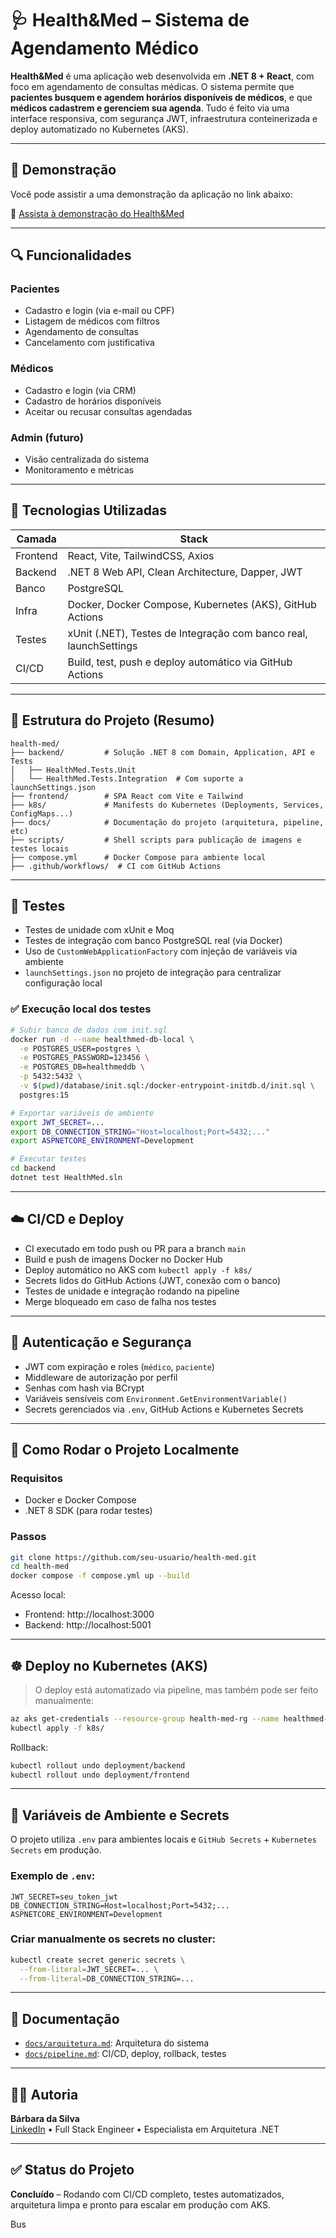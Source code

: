 # 🩺 Health&Med – Sistema de Agendamento Médico

**Health&Med** é uma aplicação web desenvolvida em **.NET 8 + React**, com foco em agendamento de consultas médicas. O sistema permite que **pacientes busquem e agendem horários disponíveis de médicos**, e que **médicos cadastrem e gerenciem sua agenda**. Tudo é feito via uma interface responsiva, com segurança JWT, infraestrutura conteinerizada e deploy automatizado no Kubernetes (AKS).

---

## 🎥 Demonstração

Você pode assistir a uma demonstração da aplicação no link abaixo:

🔗 [Assista à demonstração do Health&Med](https://drive.google.com/file/d/1MMQND_aoaRipQDGoxK6axFgRJeK15zST/view?usp=sharing)

---

## 🔍 Funcionalidades

### Pacientes
- Cadastro e login (via e-mail ou CPF)
- Listagem de médicos com filtros
- Agendamento de consultas
- Cancelamento com justificativa

### Médicos
- Cadastro e login (via CRM)
- Cadastro de horários disponíveis
- Aceitar ou recusar consultas agendadas

### Admin (futuro)
- Visão centralizada do sistema
- Monitoramento e métricas

---

## 🚀 Tecnologias Utilizadas

| Camada       | Stack                                                                 |
|--------------|-----------------------------------------------------------------------|
| Frontend     | React, Vite, TailwindCSS, Axios                                       |
| Backend      | .NET 8 Web API, Clean Architecture, Dapper, JWT                       |
| Banco        | PostgreSQL                                                            |
| Infra        | Docker, Docker Compose, Kubernetes (AKS), GitHub Actions             |
| Testes       | xUnit (.NET), Testes de Integração com banco real, launchSettings    |
| CI/CD        | Build, test, push e deploy automático via GitHub Actions             |

---

## 📁 Estrutura do Projeto (Resumo)

```
health-med/
├── backend/         # Solução .NET 8 com Domain, Application, API e Tests
│   ├── HealthMed.Tests.Unit
│   └── HealthMed.Tests.Integration  # Com suporte a launchSettings.json
├── frontend/        # SPA React com Vite e Tailwind
├── k8s/             # Manifests do Kubernetes (Deployments, Services, ConfigMaps...)
├── docs/            # Documentação do projeto (arquitetura, pipeline, etc)
├── scripts/         # Shell scripts para publicação de imagens e testes locais
├── compose.yml      # Docker Compose para ambiente local
├── .github/workflows/  # CI com GitHub Actions
```

---

## 🧪 Testes

- Testes de unidade com xUnit e Moq
- Testes de integração com banco PostgreSQL real (via Docker)
- Uso de `CustomWebApplicationFactory` com injeção de variáveis via ambiente
- `launchSettings.json` no projeto de integração para centralizar configuração local

### ✅ Execução local dos testes
```bash
# Subir banco de dados com init.sql
docker run -d --name healthmed-db-local \
  -e POSTGRES_USER=postgres \
  -e POSTGRES_PASSWORD=123456 \
  -e POSTGRES_DB=healthmeddb \
  -p 5432:5432 \
  -v $(pwd)/database/init.sql:/docker-entrypoint-initdb.d/init.sql \
  postgres:15

# Exportar variáveis de ambiente
export JWT_SECRET=...
export DB_CONNECTION_STRING="Host=localhost;Port=5432;..."
export ASPNETCORE_ENVIRONMENT=Development

# Executar testes
cd backend
dotnet test HealthMed.sln
```

---

## ☁️ CI/CD e Deploy

- CI executado em todo push ou PR para a branch `main`
- Build e push de imagens Docker no Docker Hub
- Deploy automático no AKS com `kubectl apply -f k8s/`
- Secrets lidos do GitHub Actions (JWT, conexão com o banco)
- Testes de unidade e integração rodando na pipeline
- Merge bloqueado em caso de falha nos testes

---

## 🔐 Autenticação e Segurança

- JWT com expiração e roles (`médico`, `paciente`)
- Middleware de autorização por perfil
- Senhas com hash via BCrypt
- Variáveis sensíveis com `Environment.GetEnvironmentVariable()`
- Secrets gerenciados via `.env`, GitHub Actions e Kubernetes Secrets

---

## 🧭 Como Rodar o Projeto Localmente

### Requisitos
- Docker e Docker Compose
- .NET 8 SDK (para rodar testes)

### Passos
```bash
git clone https://github.com/seu-usuario/health-med.git
cd health-med
docker compose -f compose.yml up --build
```

Acesso local:
- Frontend: http://localhost:3000  
- Backend: http://localhost:5001  

---

## ☸️ Deploy no Kubernetes (AKS)

> O deploy está automatizado via pipeline, mas também pode ser feito manualmente:

```bash
az aks get-credentials --resource-group health-med-rg --name healthmed-aks
kubectl apply -f k8s/
```

Rollback:
```bash
kubectl rollout undo deployment/backend
kubectl rollout undo deployment/frontend
```

---

## 🔐 Variáveis de Ambiente e Secrets

O projeto utiliza `.env` para ambientes locais e `GitHub Secrets` + `Kubernetes Secrets` em produção.

### Exemplo de `.env`:
```env
JWT_SECRET=seu_token_jwt
DB_CONNECTION_STRING=Host=localhost;Port=5432;...
ASPNETCORE_ENVIRONMENT=Development
```

### Criar manualmente os secrets no cluster:
```bash
kubectl create secret generic secrets \
  --from-literal=JWT_SECRET=... \
  --from-literal=DB_CONNECTION_STRING=...
```

---

## 📄 Documentação
- [`docs/arquitetura.md`](./docs/arquitetura.md): Arquitetura do sistema
- [`docs/pipeline.md`](./docs/pipeline.md): CI/CD, deploy, rollback, testes

---

## 🙋‍♀️ Autoria

**Bárbara da Silva**  
[LinkedIn](https://www.linkedin.com/in/barbarasousilva) • Full Stack Engineer • Especialista em Arquitetura .NET

---

## ✅ Status do Projeto

**Concluído** – Rodando com CI/CD completo, testes automatizados, arquitetura limpa e pronto para escalar em produção com AKS.











Bus